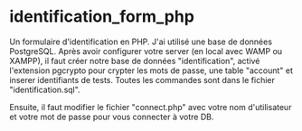# identification_form_php

Un formulaire d'identification en PHP. J'ai utilisé une base de données PostgreSQL. 
Après avoir configurer votre server (en local avec WAMP ou XAMPP), il faut créer notre base de données "identification", activé l'extension pgcrypto pour crypter les mots de passe, une table "account" et inserer identifiants de tests. 
Toutes les commandes sont dans le fichier "identification.sql". 

Ensuite, il faut modifier le fichier "connect.php" avec votre nom d'utilisateur et votre mot de passe pour vous connecter à votre DB. 
